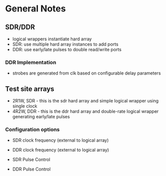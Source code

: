 # General Notes

## SDR/DDR

* logical wrappers instantiate hard array 
* SDR: use multiple hard array instances to add ports
* DDR: use early/late pulses to double read/write ports 

### DDR Implementation

* strobes are generated from clk based on configurable delay parameters

## Test site arrays

* 2R1W, SDR - this is the sdr hard array and simple logical wrapper using single clock
* 4R2W, DDR - this is the ddr hard array and double-rate logical wrapper generating early/late pulses

### Configuration options

* SDR clock frequency (external to logical array)
* DDR clock frequency (external to logical array)

* SDR Pulse Control
* DDR Pulse Control

